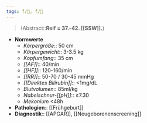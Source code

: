 ```yaml
---
tags: f/🦩, f/🦄
---
```

> (Abstract::**Reif = 37.-42. [[SSW]].**)
- **Normwerte**
	- *Körpergröße*:: 50 cm
	- *Körpergewicht*:: 3-3.5 kg
	- *Kopfumfang*:: 35 cm
	- *[[AF]]*:: 40/min
	- *[[HF]]*:: 120-160/min
	- *[[RR]]*:: 50-70 / 30-45 mmHg
	- *[[Direktes Bilirubin]]*:: <1mg/dL
	- *Blutvolumen*:: 85ml/kg
	- *Nabelschnur-[[pH]]*:: ≥7.30
	- *Mekonium* <48h
- **Pathologien**:: [[Frühgeburt]]
- **Diagnostik**:: [[APGAR]], [[Neugeborenenscreening]]